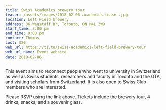 ```yaml
---
title: Swiss Academics brewery tour
teaser: /assets/images/2018-02-06-academics-teaser.jpg
location: Left Field brewery
address: 36 Wagstaff Dr, Toronto, ON M4L 3W9
start_time: 7:00 pm
end_time: 9:00 pm
contact: Thomas
cost: $20
web_url: https://ti.to/swiss-academics/left-field-brewery-tour
web_url_name: Event website
date: 2018-02-06
---
```


This event aims to reconnect people who went to university in Switzerland as
well as Swiss students, researchers and faculty in Toronto and the GTA, and
visiting scholars from Switzerland. It is also open to Swiss Club members who
are interested.

Please RSVP using the link above. Tickets include the brewery tour, 4 drinks,
snacks, and a souvenir glass.
